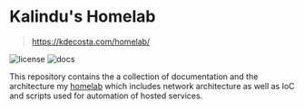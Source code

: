 # Kalindu's Homelab
> https://kdecosta.com/homelab/

![license](https://img.shields.io/badge/license-MIT-orange) ![docs](https://img.shields.io/website?down_color=red&down_message=down&label=docs&up_color=green&up_message=up&url=https%3A%2F%2Fkdecosta.com%2Fhomelab%2F)

This repository contains the a collection of documentation and the architecture my [homelab](https://www.reddit.com/r/homelab/wiki/introduction/) which includes network architecture as well as IoC and scripts used for automation of hosted services.
